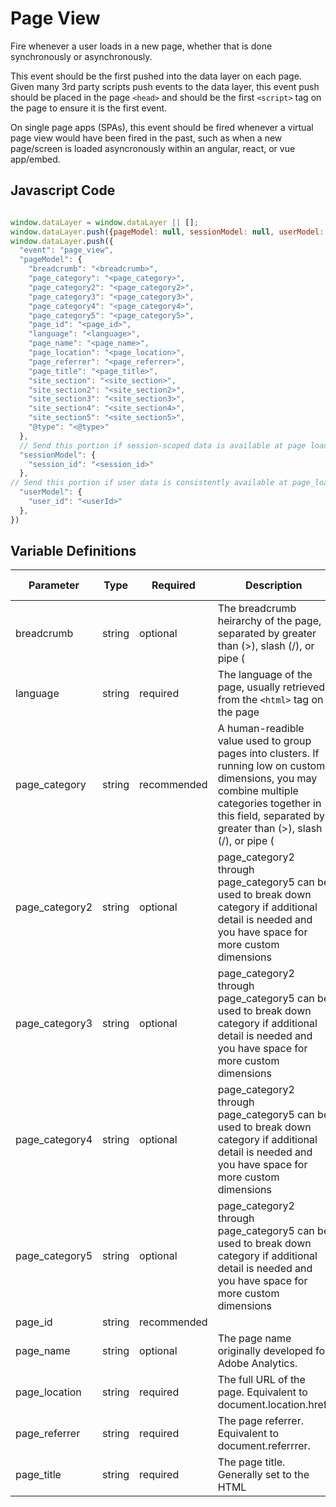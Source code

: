 # Page View

Fire whenever a user loads in a new page, whether that is done synchronously or asynchronously.

This event should be the first pushed into the data layer on each page. Given many 3rd party scripts push events to the data layer, this event push should be placed in the page `<head>` and should be the first `<script>` tag on the page to ensure it is the first event.

On single page apps (SPAs), this event should be fired whenever a virtual page view would have been fired in the past, such as when a new page/screen is loaded asyncronously within an angular, react, or vue app/embed.

## Javascript Code
```js

window.dataLayer = window.dataLayer || []; 
window.dataLayer.push({pageModel: null, sessionModel: null, userModel: null}) 
window.dataLayer.push({
  "event": "page_view",
  "pageModel": {
    "breadcrumb": "<breadcrumb>",
    "page_category": "<page_category>",
    "page_category2": "<page_category2>",
    "page_category3": "<page_category3>",
    "page_category4": "<page_category4>",
    "page_category5": "<page_category5>",
    "page_id": "<page_id>",
    "language": "<language>",
    "page_name": "<page_name>",
    "page_location": "<page_location>",
    "page_referrer": "<page_referrer>",
    "page_title": "<page_title>",
    "site_section": "<site_section>",
    "site_section2": "<site_section2>",
    "site_section3": "<site_section3>",
    "site_section4": "<site_section4>",
    "site_section5": "<site_section5>",
    "@type": "<@type>"
  },
  // Send this portion if session-scoped data is available at page load and needs to be set
  "sessionModel": {
    "session_id": "<session_id>"
  },
// Send this portion if user data is consistently available at page_load. If not send this with the user_detect event
  "userModel": {
    "user_id": "<userId>"
  },
})
```

## Variable Definitions
|Parameter|Type|Required|Description|Example|Pattern|Min Length|Max Length|
| --- | --- | --- | --- | --- | --- | --- | --- |
|breadcrumb|string|optional|The breadcrumb heirarchy of the page, separated by greater than (>), slash (/), or pipe (|).|Home>Blog|
|language|string|required|The language of the page, usually retrieved from the `<html>` tag on the page|en|
|page_category|string|recommended|A human-readible value used to group pages into clusters. If running low on custom dimensions, you may combine multiple categories together in this field, separated by greater than (>), slash (/), or pipe (|). See https://schema.org/category.|Blog|
|page_category2|string|optional|page_category2 through page_category5 can be used to break down category if additional detail is needed and you have space for more custom dimensions|Google Products|
|page_category3|string|optional|page_category2 through page_category5 can be used to break down category if additional detail is needed and you have space for more custom dimensions|Google Tag Manager|
|page_category4|string|optional|page_category2 through page_category5 can be used to break down category if additional detail is needed and you have space for more custom dimensions|Implementation|
|page_category5|string|optional|page_category2 through page_category5 can be used to break down category if additional detail is needed and you have space for more custom dimensions|Data Layer|
|page_id|string|recommended||12345|
|page_name|string|optional|The page name originally developed for Adobe Analytics.|Take-a-Deep-Breath:-Stress-Relief-Techniques-for-Seniors|
|page_location|string|required|The full URL of the page. Equivalent to document.location.href.|https://www.comfortkeepers.com/articles/info-center/senior-health-and-wellbeing/take-a-deep-breath-stress-relief-techniques-for-se|
|page_referrer|string|required|The page referrer. Equivalent to document.referrrer.|https://www.google.com|
|page_title|string|required|The page title. Generally set to the HTML <title> tag.|Take a Deep Breath: Stress Relief Techniques for Seniors | Comfort Keepers|
|site_section|string|recommended|Set on all events with a value which designates what portion (i.e., section) the visitor is on.  Previously the "channel" in Adobe Analytics.|Article Library|
|site_section2|string|optional||Info Center|
|site_section3|string|optional||Senior Health and Wellbeing|
|site_section4|string|optional||Section 4|
|site_section5|string|optional||Section 5|
|@type|string|recommended|The schema.org type for this event. For instance, for a page_view event, the page being viewed is a WebPage, but it could also be a more specific subtype like AboutPage or event a custom type your organization creates such as HomePage. Differs from type in that "@type" always should be populated with a schema.org type, while "type" can be populated with arbitrary values.|AboutPage, CheckoutPage, CollectionPage, ArticlePage|